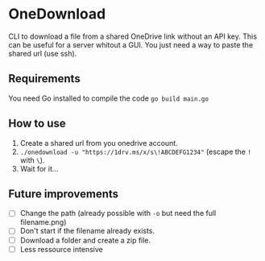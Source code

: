 # OneDownload

CLI to download a file from a shared OneDrive link without an API key.
This can be useful for a server whitout a GUI. You just need a way to paste the shared url (use ssh).

## Requirements

You need Go installed to compile the code `go build main.go`

## How to use

1. Create a shared url from you onedrive account.
2. `./onedownload -u "https://1drv.ms/x/s\!ABCDEFG1234"` (escape the `!` with `\`).
3. Wait for it...

## Future improvements

- [ ] Change the path (already possible with `-o` but need the full filename.png)
- [ ] Don't start if the filename already exists.
- [ ] Download a folder and create a zip file.
- [ ] Less ressource intensive
